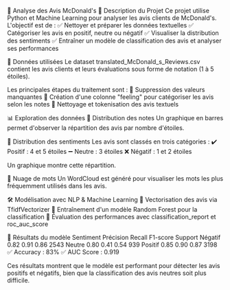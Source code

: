 📝 Analyse des Avis McDonald's
📌 Description du Projet
Ce projet utilise Python et Machine Learning pour analyser les avis clients de McDonald's. L'objectif est de : ✅ Nettoyer et préparer les données textuelles ✅ Catégoriser les avis en positif, neutre ou négatif ✅ Visualiser la distribution des sentiments ✅ Entraîner un modèle de classification des avis et analyser ses performances

📂 Données utilisées
Le dataset translated_McDonald_s_Reviews.csv contient les avis clients et leurs évaluations sous forme de notation (1 à 5 étoiles).

Les principales étapes du traitement sont : 🔹 Suppression des valeurs manquantes 🔹 Création d'une colonne "feeling" pour catégoriser les avis selon les notes 🔹 Nettoyage et tokenisation des avis textuels

📊 Exploration des données
📌 Distribution des notes
Un graphique en barres permet d'observer la répartition des avis par nombre d'étoiles.

📌 Distribution des sentiments
Les avis sont classés en trois catégories : ✔️ Positif : 4 et 5 étoiles ➖ Neutre : 3 étoiles ❌ Négatif : 1 et 2 étoiles

Un graphique montre cette répartition.

📌 Nuage de mots
Un WordCloud est généré pour visualiser les mots les plus fréquemment utilisés dans les avis.

🛠 Modélisation avec NLP & Machine Learning
🔹 Vectorisation des avis via TfidfVectorizer 🔹 Entraînement d'un modèle Random Forest pour la classification 🔹 Évaluation des performances avec classification_report et roc_auc_score

📌 Résultats du modèle
Sentiment	Précision	Recall	F1-score	Support
Négatif	0.82	0.91	0.86	2543
Neutre	0.80	0.41	0.54	939
Positif	0.85	0.90	0.87	3198
✅ Accuracy : 83% ✅ AUC Score : 0.919

Ces résultats montrent que le modèle est performant pour détecter les avis positifs et négatifs, bien que la classification des avis neutres soit plus difficile.

